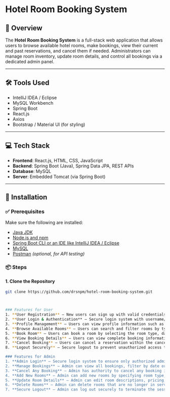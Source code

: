 # Hotel Room Booking System

## 🏨 Overview
The **Hotel Room Booking System** is a full-stack web application that allows users to browse available hotel rooms, make bookings, view their current and past reservations, and cancel them if needed. Administrators can manage room inventory, update room details, and control all bookings via a dedicated admin panel.

---

## 🛠️ Tools Used
- IntelliJ IDEA / Eclipse
- MySQL Workbench
- Spring Boot
- React.js
- Axios
- Bootstrap / Material UI (for styling)

---

## 💻 Tech Stack
- **Frontend**: React.js, HTML, CSS, JavaScript  
- **Backend**: Spring Boot (Java), Spring Data JPA, REST APIs  
- **Database**: MySQL  
- **Server**: Embedded Tomcat (via Spring Boot)

---

## 🚀 Installation

### ✅ Prerequisites
Make sure the following are installed:
- [Java JDK](https://www.oracle.com/java/technologies/javase-downloads.html)
- [Node.js and npm](https://nodejs.org/)
- [Spring Boot CLI or an IDE like IntelliJ IDEA / Eclipse](https://spring.io/tools)
- [MySQL](https://www.mysql.com/)
- [Postman](https://www.postman.com/) *(optional, for API testing)*

### 📦 Steps

#### 1. Clone the Repository
```bash
git clone https://github.com/drsnpm/hotel-room-booking-system.git



### Features for User
1. **User Registration** – New users can sign up with valid credentials and email verification for added security.
2. **User Login & Authentication** – Secure login system with username/email and password for authenticated access.
3. **Profile Management** – Users can view profile information such as name, email, and contact details.
4. **Browse Available Rooms** – Users can search and filter rooms by type, availability, and price.
5. **Book Room** – Users can book a room by selecting the room type, date range, and number of guests.
6. **View Booking Details** – Users can view complete booking information including room details, check-in/out dates, and total cost.
7. **Cancel Booking** – Users can cancel a reservation within the cancellation policy timeframe.
8. **Logout Securely** – Secure logout to prevent unauthorized access to the user's account.

### Features for Admin
1. **Admin Login** – Secure login system to ensure only authorized administrators can access the admin panel.
2. **Manage Bookings** – Admin can view all bookings, filter by date or user.
3. **Cancel Any Booking** – Admin has authority to cancel any booking in case of emergency, overbooking, or maintenance.
4. **Add New Rooms** – Admin can add new rooms by specifying room type, number, price, and features.
5. **Update Room Details** – Admin can edit room descriptions, pricing, capacity, and availability.
6. **Delete Rooms** – Admin can delete rooms that are no longer in service or under maintenance.
7. **Secure Logout** – Admin can log out securely to terminate the session and prevent unauthorized access.
